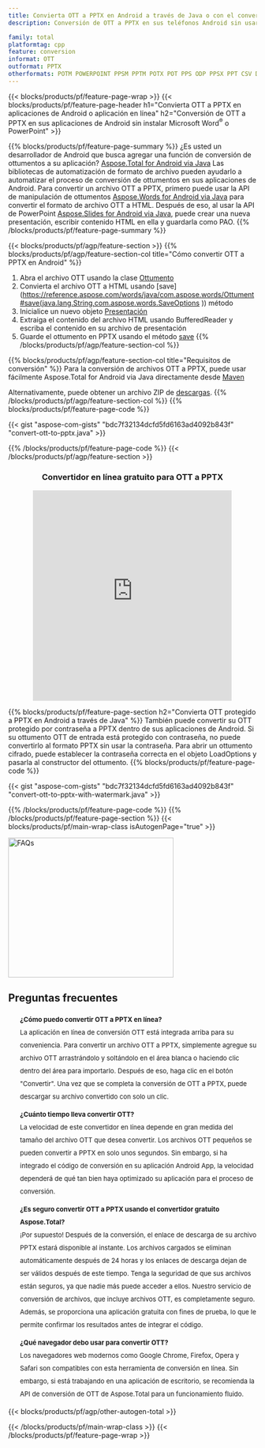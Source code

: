 ```yaml
---
title: Convierta OTT a PPTX en Android a través de Java o con el convertidor en línea gratuito
description: Conversión de OTT a PPTX en sus teléfonos Android sin usar Microsoft Word o PowerPoint o en línea. Pruebe el convertidor en línea gratuito de OTT a PPTX rápidamente antes de integrar el código.

family: total
platformtag: cpp
feature: conversion
informat: OTT
outformat: PPTX
otherformats: POTM POWERPOINT PPSM PPTM POTX POT PPS ODP PPSX PPT CSV DIF FODS ODS SXC TSV XLAM XLTM EXCEL XLS XLSB XLSM XLSX XLT XLTM XLTX
---
```

{{< blocks/products/pf/feature-page-wrap >}}
{{< blocks/products/pf/feature-page-header h1="Convierta OTT a PPTX en aplicaciones de Android o aplicación en línea" h2="Conversión de OTT a PPTX en sus aplicaciones de Android sin instalar Microsoft Word<sup>&reg;</sup> o PowerPoint" >}}

{{% blocks/products/pf/feature-page-summary %}}
¿Es usted un desarrollador de Android que busca agregar una función de conversión de ottumentos a su aplicación? [Aspose.Total for Android via Java](https://products.aspose.com/total/android-java/) Las bibliotecas de automatización de formato de archivo pueden ayudarlo a automatizar el proceso de conversión de ottumentos en sus aplicaciones de Android. Para convertir un archivo OTT a PPTX, primero puede usar la API de manipulación de ottumentos [Aspose.Words for Android via Java](https://products.aspose.com/words/android-java/) para convertir el formato de archivo OTT a HTML. Después de eso, al usar la API de PowerPoint [Aspose.Slides for Android via Java](https://products.aspose.com/slides/android-java/), puede crear una nueva presentación, escribir contenido HTML en ella y guardarla como PAO. 
{{% /blocks/products/pf/feature-page-summary  %}}

{{< blocks/products/pf/agp/feature-section >}}
{{% blocks/products/pf/agp/feature-section-col title="Cómo convertir OTT a PPTX en Android" %}}
1. Abra el archivo OTT usando la clase [Ottumento](https://reference.aspose.com/words/java/com.aspose.words/Ottument)
2. Convierta el archivo OTT a HTML usando [save](https://reference.aspose.com/words/java/com.aspose.words/Ottument#save(java.lang.String,com.aspose.words.SaveOptions )) método
3. Inicialice un nuevo objeto [Presentación](https://reference.aspose.com/slides/java/com.aspose.slides/Presentation)
5. Extraiga el contenido del archivo HTML usando BufferedReader y escriba el contenido en su archivo de presentación
6. Guarde el ottumento en PPTX usando el método [save](https://reference.aspose.com/slides/java/com.aspose.slides/Presentation#save-java.io.OutputStream-int-)
{{% /blocks/products/pf/agp/feature-section-col %}}

{{% blocks/products/pf/agp/feature-section-col title="Requisitos de conversión" %}}
Para la conversión de archivos OTT a PPTX, puede usar fácilmente Aspose.Total for Android via Java directamente desde [Maven](https://releases.aspose.com/total/java/)

Alternativamente, puede obtener un archivo ZIP de [descargas](https://releases.aspose.com/total/androidjava).
{{% /blocks/products/pf/agp/feature-section-col %}}
{{% blocks/products/pf/feature-page-code %}}

{{< gist "aspose-com-gists" "bdc7f32134dcfd5fd6163ad4092b843f" "convert-ott-to-pptx.java" >}}



{{% /blocks/products/pf/feature-page-code %}}
{{< /blocks/products/pf/agp/feature-section >}}

<div class="container-fluid agp-content bg-white aboutfile box-1 vh100 section nopbtm">
<div class=container>
<div class=row>
<div class="demobox tc col-md-12 padding-0" align="center">

<h3>Convertidor en línea gratuito para OTT a PPTX</h3>

<iframe title="Herramienta de conversión de pptx a ott" style="border: none; height: 426px;" scrolling="no" src="https://widgets.aspose.cloud/total-conversion/?to=pptx&from=ott" id="child-iframe" width="80%"></iframe>

</div></div>
</div></div>

{{% blocks/products/pf/feature-page-section  h2="Convierta OTT protegido a PPTX en Android a través de Java" %}}
También puede convertir su OTT protegido por contraseña a PPTX dentro de sus aplicaciones de Android. Si su ottumento OTT de entrada está protegido con contraseña, no puede convertirlo al formato PPTX sin usar la contraseña. Para abrir un ottumento cifrado, puede establecer la contraseña correcta en el objeto LoadOptions y pasarla al constructor del ottumento.
{{% blocks/products/pf/feature-page-code %}}

{{< gist "aspose-com-gists" "bdc7f32134dcfd5fd6163ad4092b843f" "convert-ott-to-pptx-with-watermark.java" >}}

{{% /blocks/products/pf/feature-page-code  %}}
{{% /blocks/products/pf/feature-page-section %}}
{{< blocks/products/pf/main-wrap-class isAutogenPage="true" >}}
<style>.howtolist li{margin-right: 0!important;line-height: 26px;position: relative;margin-bottom: 10px;font-size: 13px;list-style-type: none;}</style>
<div class="col-md-12 tl bg-gray-dark howtolist section">
  <a class="anchor" name="faqpage"></a>
  <div class="container tl dflex" itemscope="" itemtype="https://schema.org/FAQPage">
      <div class="col-md-4 howtosectiongfx">
          <img class="social-panel-hide-on-mobile" src="https://www.groupdocs.cloud/templates/brand/images/groupdocs/conversion/groupdocs_conversion-brand.png" alt="FAQs" width="335" height="283">
      </div>
      <div class="howtosection col-md-8">
          <div>
              <h2>Preguntas frecuentes</h2>
              <ul>
                  <li itemscope="" itemprop="mainEntity" itemtype="https://schema.org/Question">
                      <div>
                          <span itemprop="name"><b>¿Cómo puedo convertir OTT a PPTX en línea?</b></span>
                      </div>
                      <div itemscope="" itemprop="acceptedAnswer" itemtype="https://schema.org/Answer">
                          <span itemprop="text">La aplicación en línea de conversión OTT está integrada arriba para su conveniencia. Para convertir un archivo OTT a PPTX, simplemente agregue su archivo OTT arrastrándolo y soltándolo en el área blanca o haciendo clic dentro del área para importarlo. Después de eso, haga clic en el botón "Convertir". Una vez que se completa la conversión de OTT a PPTX, puede descargar su archivo convertido con solo un clic.</span>
                      </div>
                  </li>
                  <li itemscope="" itemprop="mainEntity" itemtype="https://schema.org/Question">
                      <div>
                          <span itemprop="name"><b>¿Cuánto tiempo lleva convertir OTT?</b></span>
                      </div>
                      <div itemscope="" itemprop="acceptedAnswer" itemtype="https://schema.org/Answer">
                          <span itemprop="text">La velocidad de este convertidor en línea depende en gran medida del tamaño del archivo OTT que desea convertir. Los archivos OTT pequeños se pueden convertir a PPTX en solo unos segundos. Sin embargo, si ha integrado el código de conversión en su aplicación Android App, la velocidad dependerá de qué tan bien haya optimizado su aplicación para el proceso de conversión.</span>
                      </div>
                  </li>
                  <li itemscope="" itemprop="mainEntity" itemtype="https://schema.org/Question">
                      <div>
                          <span itemprop="name"><b>¿Es seguro convertir OTT a PPTX usando el convertidor gratuito Aspose.Total?</b></span>
                      </div>
                      <div itemscope="" itemprop="acceptedAnswer" itemtype="https://schema.org/Answer">
                          <span itemprop="text">¡Por supuesto! Después de la conversión, el enlace de descarga de su archivo PPTX estará disponible al instante. Los archivos cargados se eliminan automáticamente después de 24 horas y los enlaces de descarga dejan de ser válidos después de este tiempo. Tenga la seguridad de que sus archivos están seguros, ya que nadie más puede acceder a ellos. Nuestro servicio de conversión de archivos, que incluye archivos OTT, es completamente seguro. Además, se proporciona una aplicación gratuita con fines de prueba, lo que le permite confirmar los resultados antes de integrar el código.</span>
                      </div>
                  </li>                 
                  <li itemscope="" itemprop="mainEntity" itemtype="https://schema.org/Question">
                      <div>
                          <span itemprop="name"><b>¿Qué navegador debo usar para convertir OTT?</b></span>
                      </div>
                      <div itemscope="" itemprop="acceptedAnswer" itemtype="https://schema.org/Answer">
                          <span itemprop="text">Los navegadores web modernos como Google Chrome, Firefox, Opera y Safari son compatibles con esta herramienta de conversión en línea. Sin embargo, si está trabajando en una aplicación de escritorio, se recomienda la API de conversión de OTT de Aspose.Total para un funcionamiento fluido.</span>
                      </div>
                  </li>
              </ul>
          </div>
      </div>
  </div>
{{< blocks/products/pf/agp/other-autogen-total >}}

{{< /blocks/products/pf/main-wrap-class >}}
{{< /blocks/products/pf/feature-page-wrap >}}